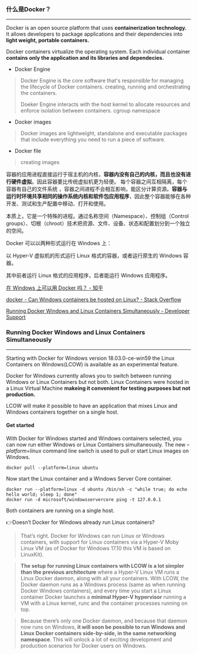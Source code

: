 ### 什么是Docker？
---
Docker is an open source platform that uses **containerization technology.** It allows developers to package applications and their dependencies into **light weight, portable containers.**

Docker containers virtualize the operating system. Each individual container **contains only the application and its libraries and dependecies.**

- Docker Engine
> Docker Engine is the core software that's responsible for managing the lifecycle of Docker containers.  creating, running and orchestrating the containers.
>
> Doeker Engine interacts with the host kernel to allocate resources and enforce isolation between containers.
> cgroup   namespace

- Docker images
> Docker images are lightweight, standalone and executable packages that include everything you need to run a piece of software.

- Docker file
> creating images

容器的应用进程直接运行于宿主机的内核，**容器内没有自己的内核，而且也没有进行硬件虚拟**。因此容器要比传统虚拟机更为轻便。 每个容器之间互相隔离，每个容器有自己的文件系统 ，容器之间进程不会相互影响，能区分计算资源。**容器与运行时环境共享相同的操作系统内核和软件包应用程序**，因此整个容器能够在各种开发、测试和生产配置中移动、打开和使用。

本质上，它是一个特殊的进程。通过名称空间（Namespace）、控制组（Control groups）、切根（chroot）技术把资源、文件、设备、状态和配置划分到一个独立的空间。

Docker 可以以两种形式运行在 Windows 上：

以 Hyper-V 虚拟机的形式运行 Linux 格式的容器，或者运行原生的 Windows 容器。

其中前者运行 Linux 格式的应用程序，后者能运行 Windows 应用程序。

[在 Windows 上可以用 Docker 吗？ - 知乎](https://zhuanlan.zhihu.com/p/47007846)

[docker - Can Windows containers be hosted on Linux? - Stack Overflow](https://stackoverflow.com/questions/42158596/can-windows-containers-be-hosted-on-linux)

[Running Docker Windows and Linux Containers Simultaneously - Developer Support](https://devblogs.microsoft.com/premier-developer/running-docker-windows-and-linux-containers-simultaneously/)

### Running Docker Windows and Linux Containers Simultaneously
---
Starting with Docker for Windows version 18.03.0-ce-win59 the Linux Containers on Windows(LCOW) is available as an experimental feature. 

Docker for Windows currently allows you to switch between running Windows or Linux Containers but not both. Linux Containers were hosted in a Linux Virtual Machine **makeing it convenient for testing purposes but not production.**

LCOW will make it possible to have an application that mixes Linux and Windows containers together on a single host.

#### Get started 
With Docker for Windows started and Windows containers selected, you can now run either Windows or Linux Containers simultaneously. The new _–platform=linux_ command line switch is used to pull or start Linux images on Windows.

```
docker pull --platform=linux ubuntu
```


Now start the Linux container and a Windows Server Core container.
```
docker run --platform=linux -d ubuntu /bin/sh -c "while true; do echo hello world; sleep 1; done"
docker run -d microsoft/windowsservercore ping -t 127.0.0.1
```

Both containers are running on a single host.

👉Doesn’t Docker for Windows already run Linux containers? 
>That’s right. Docker for Windows can run Linux or Windows containers, with support for Linux containers via a Hyper-V Moby Linux VM (as of Docker for Windows 17.10 this VM is based on LinuxKit).

>**The setup for running Linux containers with LCOW is a lot simpler than the previous architecture** where a Hyper-V Linux VM runs a Linux Docker daemon, along with all your containers. With LCOW, the Docker daemon runs as a Windows process (same as when running Docker Windows containers), and every time you start a Linux container Docker launches a **minimal Hyper-V hypervisor** running a VM with a Linux kernel, runc and the container processes running on top.

>Because there’s only one Docker daemon, and because that daemon now runs on Windows, **it will soon be possible to run Windows and Linux Docker containers side-by-side, in the same networking namespace**. This will unlock a lot of exciting development and production scenarios for Docker users on Windows.
